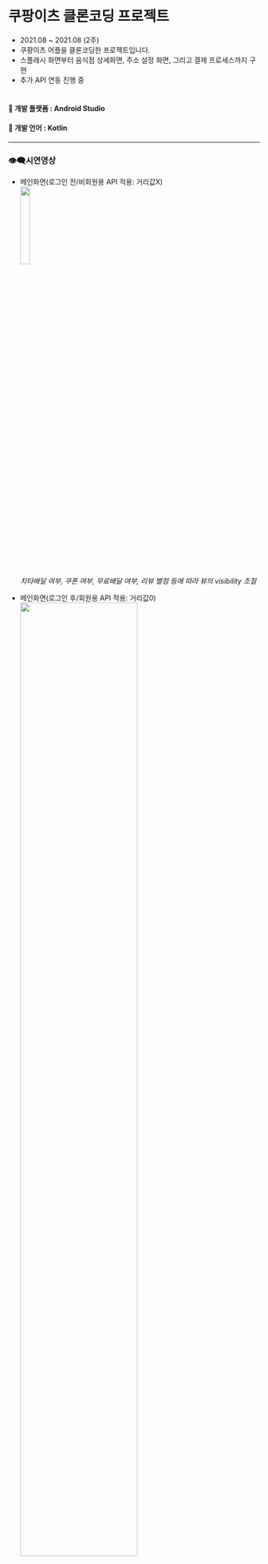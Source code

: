 # 쿠팡이츠 클론코딩 프로젝트
- 2021.08 ~ 2021.08 (2주)
- 쿠팡이츠 어플을 클론코딩한 프로젝트입니다.
- 스플래시 화면부터 음식점 상세화면, 주소 설정 화면, 그리고 결제 프로세스까지 구현
- 추가 API 연동 진행 중 <br/><br/>

#### 💨 **개발 플랫폼** : Android Studio <br/>
#### 💨 **개발 언어** : Kotlin <br/>
-----
### 👁‍🗨시연영상 <br/>
- 메인화면(로그인 전/비회원용 API 적용: 거리값X) <br/>
<img src="https://user-images.githubusercontent.com/44793355/133710514-e7dfddd5-b855-4f7e-a864-f36c473f3e8a.gif"  width="20%" height="20%"/> <br/>
_치타배달 여부, 쿠폰 여부, 무료배달 여부, 리뷰 별점 등에 따라 뷰의 visibility 조절_

- 메인화면(로그인 후/회원용 API 적용: 거리값0) <br/>
<img src="https://user-images.githubusercontent.com/44793355/133713920-400cfb42-5279-4285-b75d-3916f4bf6b6c.gif"  width="70%" height="70%"/> <br/>
_치타배달 여부, 쿠폰 여부, 무료배달 여부 등에 따라 뷰의 visibility 조절_

- 카카오 도로명 주소 API 사용 <br/>
<img src="https://user-images.githubusercontent.com/44793355/133712867-ea143aef-17d4-48c4-9eac-ea17cd5dd945.png"  width="20%" height="20%"/> <br/>

- 음식점 상세 화면: Coordinator Layout - Appbar Layout - Collapsing Toolbar Layout 사용 <br/>
<img src="https://user-images.githubusercontent.com/44793355/133714663-0399928a-3150-4772-ade9-e2ec30de6a73.gif"  width="70%" height="70%"/> <br/>
